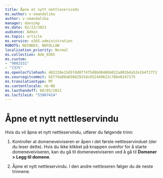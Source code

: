 ```yaml
---
title: Åpne et nytt nettleservindu
ms.author: v-smandalika
author: v-smandalika
manager: dansimp
ms.date: 02/23/2021
audience: Admin
ms.topic: article
ms.service: o365-administration
ROBOTS: NOINDEX, NOFOLLOW
localization_priority: Normal
ms.collection: Adm_O365
ms.custom:
- "9002531"
- "7375"
ms.openlocfilehash: 402220e15d5fdd077475d86d8486b022a801bda52e1b4f27f1fa385f31316f39
ms.sourcegitcommit: b5f7da89a650d2915dc652449623c78be6247175
ms.translationtype: MT
ms.contentlocale: nb-NO
ms.lasthandoff: 08/05/2021
ms.locfileid: "53967414"
---
```

# <a name="open-a-second-browser-window"></a>Åpne et nytt nettleservindu

Hvis du vil åpne et nytt nettleservindu, utfører du følgende trinn:

1. Kontroller at domeneveiviseren er åpen i det første nettleservinduet (der du leser dette). Hvis du ikke klikket på knappen ovenfor for å starte domeneveiviseren, kan du gå til domeneveiviseren ved å gå til **Domener > Legg til domene**.

2. Åpne et nytt nettleservindu. I den andre nettleseren følger du de neste trinnene.
